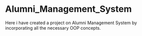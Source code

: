 # Alumni_Management_System
Here i have created a project on Alumni Management System by incorporating all the necessary OOP concepts.
